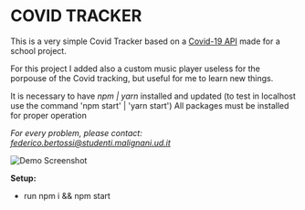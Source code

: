 # COVID TRACKER

This is a very simple Covid Tracker based on a [Covid-19 API](https://covid19.mathdro.id/api) made for a school project.

For this project I added also a custom music player useless for the porpouse of the Covid tracking, but useful for me to learn new things. 

It is necessary to have *npm | yarn* installed and updated (to test in localhost use the command 'npm start' | 'yarn start')
All packages must be installed for proper operation

*For every problem, please contact: federico.bertossi@studenti.malignani.ud.it*

![Demo Screenshot](./main/Screenshot%202021-02-18%20at%2013.59.22.png)

**Setup:**

  * run npm i && npm start
